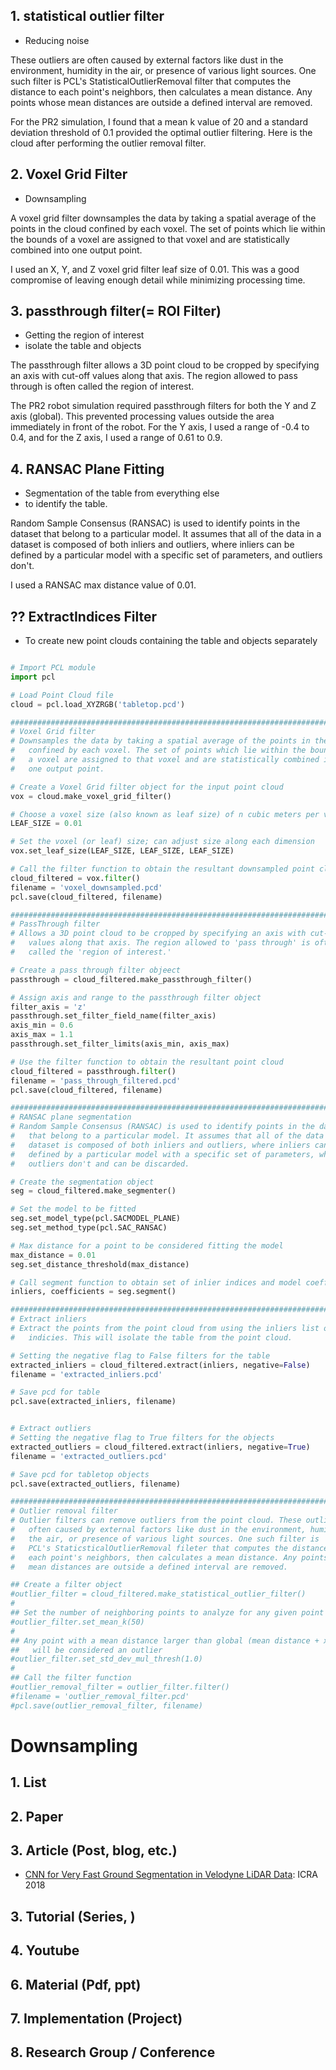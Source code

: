 ## 1. statistical outlier filter
- Reducing noise 

These outliers are often caused by external factors like dust in the environment, humidity in the air, or presence of various light sources. One such filter is PCL's StatisticalOutlierRemoval filter that computes the distance to each point's neighbors, then calculates a mean distance. Any points whose mean distances are outside a defined interval are removed.


For the PR2 simulation, I found that a mean k value of 20 and a standard deviation threshold of 0.1 provided the optimal outlier filtering. Here is the cloud after performing the outlier removal filter.

## 2. Voxel Grid Filter
- Downsampling 

A voxel grid filter downsamples the data by taking a spatial average of the points in the cloud confined by each voxel. The set of points which lie within the bounds of a voxel are assigned to that voxel and are statistically combined into one output point.

I used an X, Y, and Z voxel grid filter leaf size of 0.01. This was a good compromise of leaving enough detail while minimizing processing time.



## 3. passthrough filter(= ROI Filter)

- Getting the region of interest 
- isolate the table and objects

The passthrough filter allows a 3D point cloud to be cropped by specifying an axis with cut-off values along that axis. The region allowed to pass through is often called the region of interest.

The PR2 robot simulation required passthrough filters for both the Y and Z axis (global). This prevented processing values outside the area immediately in front of the robot. For the Y axis, I used a range of -0.4 to 0.4, and for the Z axis, I used a range of 0.61 to 0.9.


## 4. RANSAC Plane Fitting
- Segmentation of the table from everything else 
- to identify the table.


Random Sample Consensus (RANSAC) is used to identify points in the dataset that belong to a particular model. It assumes that all of the data in a dataset is composed of both inliers and outliers, where inliers can be defined by a particular model with a specific set of parameters, and outliers don't.

I used a RANSAC max distance value of 0.01.


## ?? ExtractIndices Filter
- To create new point clouds containing the table and objects separately


```python

# Import PCL module
import pcl

# Load Point Cloud file
cloud = pcl.load_XYZRGB('tabletop.pcd')

##############################################################################
# Voxel Grid filter
# Downsamples the data by taking a spatial average of the points in the cloud
#   confined by each voxel. The set of points which lie within the bounds of
#   a voxel are assigned to that voxel and are statistically combined into
#   one output point.

# Create a Voxel Grid filter object for the input point cloud
vox = cloud.make_voxel_grid_filter()

# Choose a voxel size (also known as leaf size) of n cubic meters per voxel
LEAF_SIZE = 0.01

# Set the voxel (or leaf) size; can adjust size along each dimension
vox.set_leaf_size(LEAF_SIZE, LEAF_SIZE, LEAF_SIZE)

# Call the filter function to obtain the resultant downsampled point cloud
cloud_filtered = vox.filter()
filename = 'voxel_downsampled.pcd'
pcl.save(cloud_filtered, filename)

##############################################################################
# PassThrough filter
# Allows a 3D point cloud to be cropped by specifying an axis with cut-off
#   values along that axis. The region allowed to 'pass through' is often
#   called the 'region of interest.'

# Create a pass through filter objeect
passthrough = cloud_filtered.make_passthrough_filter()

# Assign axis and range to the passthrough filter object
filter_axis = 'z'
passthrough.set_filter_field_name(filter_axis)
axis_min = 0.6
axis_max = 1.1
passthrough.set_filter_limits(axis_min, axis_max)

# Use the filter function to obtain the resultant point cloud
cloud_filtered = passthrough.filter()
filename = 'pass_through_filtered.pcd'
pcl.save(cloud_filtered, filename)

##############################################################################
# RANSAC plane segmentation
# Random Sample Consensus (RANSAC) is used to identify points in the dataset
#   that belong to a particular model. It assumes that all of the data in a
#   dataset is composed of both inliers and outliers, where inliers can be
#   defined by a particular model with a specific set of parameters, where
#   outliers don't and can be discarded.

# Create the segmentation object
seg = cloud_filtered.make_segmenter()

# Set the model to be fitted
seg.set_model_type(pcl.SACMODEL_PLANE)
seg.set_method_type(pcl.SAC_RANSAC)

# Max distance for a point to be considered fitting the model
max_distance = 0.01
seg.set_distance_threshold(max_distance)

# Call segment function to obtain set of inlier indices and model coefficients
inliers, coefficients = seg.segment()

##############################################################################
# Extract inliers
# Extract the points from the point cloud from using the inliers list of
#   indicies. This will isolate the table from the point cloud.

# Setting the negative flag to False filters for the table
extracted_inliers = cloud_filtered.extract(inliers, negative=False)
filename = 'extracted_inliers.pcd'

# Save pcd for table
pcl.save(extracted_inliers, filename)


# Extract outliers
# Setting the negative flag to True filters for the objects
extracted_outliers = cloud_filtered.extract(inliers, negative=True)
filename = 'extracted_outliers.pcd'

# Save pcd for tabletop objects
pcl.save(extracted_outliers, filename)

##############################################################################
# Outlier removal filter
# Outlier filters can remove outliers from the point cloud. These outliers are
#   often caused by external factors like dust in the environment, humidity in
#   the air, or presence of various light sources. One such filter is
#   PCL's StaticsticalOutlierRemoval fileter that computes the distance to
#   each point's neighbors, then calculates a mean distance. Any points whose
#   mean distances are outside a defined interval are removed.

## Create a filter object
#outlier_filter = cloud_filtered.make_statistical_outlier_filter()
#
## Set the number of neighboring points to analyze for any given point
#outlier_filter.set_mean_k(50)
#
## Any point with a mean distance larger than global (mean distance + x*std_dev)
##   will be considered an outlier
#outlier_filter.set_std_dev_mul_thresh(1.0)
#
## Call the filter function
#outlier_removal_filter = outlier_filter.filter()
#filename = 'outlier_removal_filter.pcd'
#pcl.save(outlier_removal_filter, filename)


```


# Downsampling

## 1. List



## 2. Paper



## 3. Article (Post, blog, etc.)

- [CNN for Very Fast Ground Segmentation in Velodyne LiDAR Data](https://arxiv.org/abs/1709.02128): ICRA 2018

## 3. Tutorial (Series, )



## 4. Youtube



## 6. Material (Pdf, ppt)



## 7. Implementation (Project)


## 8. Research Group / Conference 
